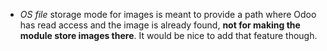 - *OS file* storage mode for images is meant to provide a path where
  Odoo has read access and the image is already found, **not for making
  the module store images there**. It would be nice to add that feature
  though.
